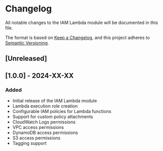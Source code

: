 # Changelog

All notable changes to the IAM Lambda module will be documented in this file.

The format is based on [Keep a Changelog](https://keepachangelog.com/en/1.0.0/),
and this project adheres to [Semantic Versioning](https://semver.org/spec/v2.0.0.html).

## [Unreleased]

## [1.0.0] - 2024-XX-XX

### Added
- Initial release of the IAM Lambda module
- Lambda execution role creation
- Configurable IAM policies for Lambda functions
- Support for custom policy attachments
- CloudWatch Logs permissions
- VPC access permissions
- DynamoDB access permissions
- S3 access permissions
- Tagging support